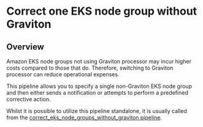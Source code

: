 # Correct one EKS node group without Graviton

## Overview

Amazon EKS node groups not using Graviton processor may incur higher costs compared to those that do. Therefore, switching to Graviton processor can reduce operational expenses.

This pipeline allows you to specify a single non-Graviton EKS node group and then either sends a notification or attempts to perform a predefined corrective action.

Whilst it is possible to utilize this pipeline standalone, it is usually called from the [correct_eks_node_groups_without_graviton pipeline](https://hub.flowpipe.io/mods/turbot/aws-thrifty/pipelines/aws_thrifty.pipeline.correct_eks_node_groups_without_graviton).

